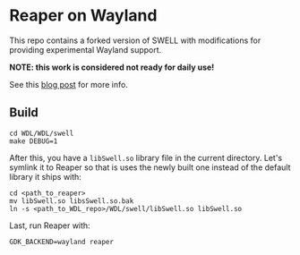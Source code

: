# Reaper on Wayland

This repo contains a forked version of SWELL with modifications for providing experimental Wayland support.

**NOTE: this work is considered not ready for daily use!**

See this [blog post](https://wuoti.com/blog/reaper-wayland) for more info.

## Build

```
cd WDL/WDL/swell
make DEBUG=1
```

After this, you have a `libSwell.so` library file in the current directory. Let's symlink it to Reaper so that is uses the newly built one instead of the default library it ships with:

```
cd <path_to_reaper>
mv libSwell.so libsSwell.so.bak
ln -s <path_to_WDL_repo>/WDL/swell/libSwell.so libSwell.so
```

Last, run Reaper with:

```
GDK_BACKEND=wayland reaper
```
